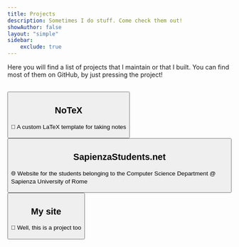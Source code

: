 ```yaml
---
title: Projects
description: Sometimes I do stuff. Come check them out!
showAuthor: false
layout: "simple"
sidebar:
    exclude: true
---
```


Here you will find a list of projects that I maintain or that I built. You can find most of them on GitHub, by just pressing the project!

<div class="projects-list" style="margin-top: 30px">
    <button class="project" id="proj-notex" onclick="location.href='notex'" type="button">
        <h2 class="project-title">NoTeX</h2>
        <p style="line-height: 18px; text-align: left; text-decoration: none">📜 A custom LaTeX template for taking notes</p>
    </button>
    <button class="project" id="proj-ssn" onclick="location.href='ssn'" type="button">
        <h2 class="project-title">SapienzaStudents.net</h2>
        <p style="line-height: 18px; text-align: left">🌐 Website for the students belonging to the Computer Science Department @ Sapienza University of Rome</p>
    </button>
    <button class="project" id="proj-port" onclick="location.href='https://github.com/ElBi21/Site'" type="button">
        <h2 class="project-title">My site</h2>
        <p style="line-height: 18px; text-align: left">📜 Well, this is a project too</p>
    </button>
</div>